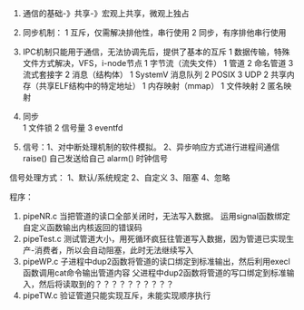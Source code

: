 1. 通信的基础-》共享-》宏观上共享，微观上独占
2. 同步机制： 1 互斥，仅需解决排他性，串行使用
			  2 同步，有序排他串行使用
3. IPC机制只能用于通信，无法协调先后，提供了基本的互斥
		  			  1 数据传输，特殊文件方式解决，VFS，i-node节点
							1 字节流（流失文件）
								1 管道
								2 命名管道
								3 流式套接字
							2 消息（结构体）
								1 SystemV 消息队列
								2 POSIX
								3 UDP
					  2 共享内存（共享ELF结构中的特定地址）
							1 内存映射（mmap）
								1 文件映射
								2 匿名映射
4.	同步	
		1 文件锁
		2 信号量
		3 eventfd

5. 信号：1、对中断处理机制的软件模拟。 2、异步响应方式进行进程间通信
raise() 自己发送给自己
alarm() 时钟信号


信号处理方式： 1、默认/系统规定	2、自定义	3、阻塞	4、忽略

程序：
1. pipeNR.c 当把管道的读口全部关闭时，无法写入数据。 运用signal函数绑定自定义函数输出内核返回的错误码
2. pipeTest.c 测试管道大小，用死循环疯狂往管道写入数据，因为管道已实现生产-消费者，所以会自动阻塞，此时无法继续写入
3. pipeWP.c 子进程中dup2函数将管道的读口绑定到标准输出，然后利用execl函数调用cat命令输出管道内容
			父进程中dup2函数将管道的写口绑定到标准输入，然后将读取到的？？？？？？？？？？
4. pipeTW.c 验证管道只能实现互斥，未能实现顺序执行

